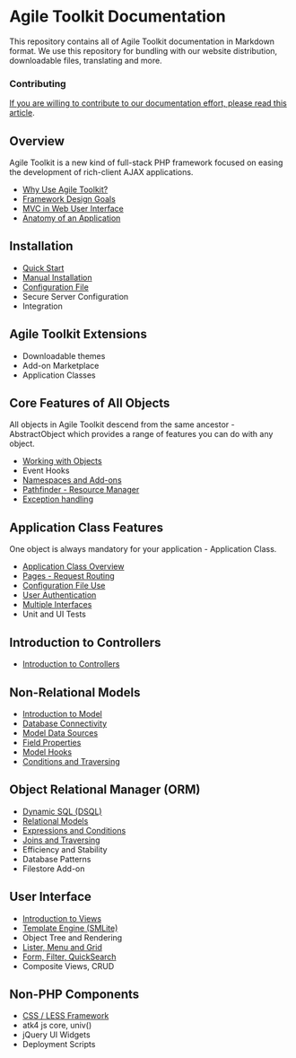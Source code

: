 Agile Toolkit Documentation
====

This repository contains all of Agile Toolkit documentation in Markdown format. We use this repository for bundling with our website distribution, downloadable files, translating and more. 

### Contributing
[If you are willing to contribute to our documentation effort, please read this article](contribute.md).

Overview
----
Agile Toolkit is a new kind of full-stack PHP framework focused on easing the development of rich-client AJAX applications.

 * [Why Use Agile Toolkit?](overview/why-use.md "Why Use Agile Toolkit?")
 * [Framework Design Goals](overview/design.md "Framework Design Goals")
 * [MVC in Web User Interface](overview/mvc.md "MVC in Web User Interface")
 * [Anatomy of an Application](overview/application.md "Anatomy of an Application")

Installation
----
 * [Quick Start](installation/quick-start.md "Quick Start")
 * [Manual Installation](installation/manual-installation.md "Manual Installation")
 * [Configuration File](installation/configuration-file.md "Configuration File")
 * Secure Server Configuration
 * Integration

Agile Toolkit Extensions
----
 * Downloadable themes
 * Add-on Marketplace
 * Application Classes
 
Core Features of All Objects
----
All objects in Agile Toolkit descend from the same ancestor - AbstractObject which provides a range of features you can do with any object.

 * [Working with Objects](core-features-of-all-objects/working-with-objects.md "Working with Objects")
 * Event Hooks
 * [Namespaces and Add-ons](core-features-of-all-objects/namespaces-and-addons.md "Namespaces and Add-ons")
 * [Pathfinder - Resource Manager](core-features-of-all-objects/pathfinder-resource-manager.md "Pathfinder - Resource Manager")
 * [Exception handling](core-features-of-all-objects/exception-handling.md "Exception handling")

Application Class Features
----
One object is always mandatory for your application - Application Class.

 * [Application Class Overview](application-class-features/api-classes.md "Application Class Overview")
 * [Pages - Request Routing](application-class-features/pages-request-routing.md "Pages - Request Routing")
 * [Configuration File Use](application-class-features/configuration.md "Configuration File Use")
 * [User Authentication](application-class-features/authentication.md "User Authentication")
 * [Multiple Interfaces](application-class-features/multiple-interfaces.md "Multiple Interfaces")
 * Unit and UI Tests

Introduction to Controllers
----
 * [Introduction to Controllers](introduction-to-controllers/introduction-to-controllers.md "Introduction to Controllers")

Non-Relational Models
----
 * [Introduction to Model](non-relational-models/introduction-to-model.md "Introduction to Model")
 * [Database Connectivity](non-relational-models/database-connectivity.md "Database Connectivity")
 * [Model Data Sources](non-relational-models/model-data-sources.md "Model Data Sources")
 * [Field Properties](non-relational-models/field-properties.md "Field Properties")
 * [Model Hooks](non-relational-models/model-hooks.md "Model Hooks")
 * [Conditions and Traversing](non-relational-models/conditions-and-traversing.md "Conditions and Traversing")
 
Object Relational Manager (ORM)
----
 * [Dynamic SQL (DSQL)](object-relational-mapper/dsql.md "Dynamic SQL (DSQL)")
 * [Relational Models](object-relational-mapper/relational-models.md "Relational Models")
 * [Expressions and Conditions](object-relational-mapper/expressions-and-conditions.md "Expressions and Conditions")
 * [Joins and Traversing](object-relational-mapper/joins-and-traversing.md "Joins and Traversing")
 * Efficiency and Stability
 * Database Patterns
 * Filestore Add-on
 
User Interface
----
 * [Introduction to Views](user-interface/intro.md "Introduction to Views")
 * [Template Engine (SMLite)](user-interface/template-engine.md "Template Engine (SMLite)")
 * Object Tree and Rendering
 * [Lister, Menu and Grid](user-interface/lister-menu-and-grid.md "Lister, Menu and Grid")
 * [Form, Filter, QuickSearch](user-interface/form-filter-quicksearch.md "Form, Filter, QuickSearch")
 * Composite Views, CRUD
 
Non-PHP Components
----
 * [CSS / LESS Framework](non-php-components/css-less-framework.md "CSS / LESS Framework")
 * atk4 js core, univ()
 * jQuery UI Widgets
 * Deployment Scripts


